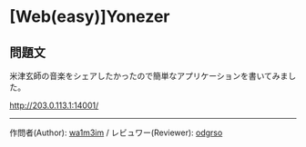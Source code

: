 # [Web(easy)]Yonezer

## 問題文

米津玄師の音楽をシェアしたかったので簡単なアプリケーションを書いてみました。

<http://203.0.113.1:14001/>

---

作問者(Author): [wa1m3im](https://twitter.com/wa1m3) / レビュワー(Reviewer): [odgrso](https://twitter.com/odgrso)
